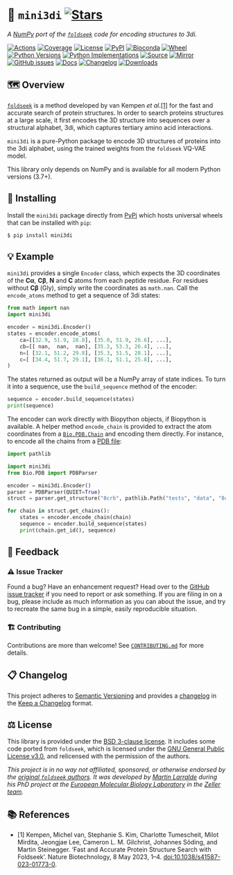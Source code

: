 # 🚀 `mini3di` [![Stars](https://img.shields.io/github/stars/althonos/mini3di.svg?style=social&maxAge=3600&label=Star)](https://github.com/althonos/mini3di/stargazers)

*A [NumPy](https://numpy.org/) port of the [`foldseek`](https://github.com/steineggerlab/foldseek) code for encoding structures to 3di.*

[![Actions](https://img.shields.io/github/actions/workflow/status/althonos/mini3di/test.yml?branch=main&logo=github&style=flat-square&maxAge=300)](https://github.com/althonos/mini3di/actions)
[![Coverage](https://img.shields.io/codecov/c/gh/althonos/mini3di?style=flat-square&maxAge=3600)](https://codecov.io/gh/althonos/mini3di/)
[![License](https://img.shields.io/badge/license-BSD--3--Clause-blue.svg?style=flat-square&maxAge=2678400)](https://choosealicense.com/licenses/bsd-3-clause/)
[![PyPI](https://img.shields.io/pypi/v/mini3di.svg?style=flat-square&maxAge=3600)](https://pypi.org/project/mini3di)
[![Bioconda](https://img.shields.io/conda/vn/bioconda/mini3di?style=flat-square&maxAge=3600&logo=anaconda)](https://anaconda.org/bioconda/mini3di)
[![Wheel](https://img.shields.io/pypi/wheel/mini3di.svg?style=flat-square&maxAge=3600)](https://pypi.org/project/mini3di/#files)
[![Python Versions](https://img.shields.io/pypi/pyversions/mini3di.svg?style=flat-square&maxAge=3600)](https://pypi.org/project/mini3di/#files)
[![Python Implementations](https://img.shields.io/badge/impl-universal-success.svg?style=flat-square&maxAge=3600&label=impl)](https://pypi.org/project/mini3di/#files)
[![Source](https://img.shields.io/badge/source-GitHub-303030.svg?maxAge=2678400&style=flat-square)](https://github.com/althonos/mini3di/)
[![Mirror](https://img.shields.io/badge/mirror-EMBL-009f4d?style=flat-square&maxAge=2678400)](https://git.embl.de/larralde/mini3di/)
[![GitHub issues](https://img.shields.io/github/issues/althonos/mini3di.svg?style=flat-square&maxAge=600)](https://github.com/althonos/mini3di/issues)
[![Docs](https://img.shields.io/readthedocs/mini3di/latest?style=flat-square&maxAge=600)](https://mini3di.readthedocs.io)
[![Changelog](https://img.shields.io/badge/keep%20a-changelog-8A0707.svg?maxAge=2678400&style=flat-square)](https://github.com/althonos/mini3di/blob/master/CHANGELOG.md)
[![Downloads](https://img.shields.io/badge/dynamic/regex?url=https%3A%2F%2Fpepy.tech%2Fprojects%2Fmini3di&search=%5B0-9%5D%2B.%5B0-9%5D%2B(k%7CM)&style=flat-square&label=downloads&color=303f9f&cacheSeconds=86400)](https://pepy.tech/project/mini3di)

## 🗺️ Overview

[`foldseek`](https://github.com/steineggerlab/foldseek) is a method developed
by van Kempen *et al.*[\[1\]](#ref1) for the fast and accurate search of
protein structures. In order to search proteins structures at a large scale,
it first encodes the 3D structure into sequences over a structural alphabet,
3di, which captures tertiary amino acid interactions.

`mini3di` is a pure-Python package to encode 3D structures of proteins into
the 3di alphabet, using the trained weights from the `foldseek` VQ-VAE model.

This library only depends on NumPy and is available for all modern Python
versions (3.7+).

<!-- ### 📋 Features -->


## 🔧 Installing

Install the `mini3di` package directly from [PyPi](https://pypi.org/project/mini3di)
which hosts universal wheels that can be installed with `pip`:
```console
$ pip install mini3di
```

<!-- Otherwise, `mini3di` is also available as a [Bioconda](https://bioconda.github.io/)
package:
```console
$ conda install -c bioconda mini3di
``` -->

<!-- ## 📖 Documentation

A complete [API reference](https://mini3di.readthedocs.io/en/stable/api.html)
can be found in the [online documentation](https://mini3di.readthedocs.io/),
or directly from the command line using
[`pydoc`](https://docs.python.org/3/library/pydoc.html):
```console
$ pydoc mini3di
``` -->

## 💡 Example

`mini3di` provides a single `Encoder` class, which expects the 3D coordinates
of the **Cα**, **Cβ**, **N** and **C** atoms from each peptide residue. For
residues without **Cβ** (Gly), simply write the coordinates as `math.nan`.
Call the `encode_atoms` method to get a sequence of 3di states:
```python
from math import nan
import mini3di

encoder = mini3di.Encoder()
states = encoder.encode_atoms(
    ca=[[32.9, 51.9, 28.8], [35.0, 51.9, 26.6], ...],
    cb=[[ nan,  nan,  nan], [35.3, 53.3, 26.4], ...],
    n=[ [32.1, 51.2, 29.8], [35.3, 51.5, 28.1], ...],
    c=[ [34.4, 51.7, 29.1], [36.1, 51.1, 25.8], ...],
)
```

The states returned as output will be a NumPy array of state indices. To turn
it into a sequence, use the `build_sequence` method of the encoder:
```python
sequence = encoder.build_sequence(states)
print(sequence)
```

The encoder can work directly with Biopython objects, if Biopython is available.
A helper method `encode_chain` is provided to extract the atom coordinates from
a [`Bio.PDB.Chain`](https://biopython.org/docs/latest/api/Bio.PDB.Chain.html)
and encoding them directly. For instance, to encode all the chains from a
[PDB file](https://en.wikipedia.org/wiki/Protein_Data_Bank_(file_format)):
```python
import pathlib

import mini3di
from Bio.PDB import PDBParser

encoder = mini3di.Encoder()
parser = PDBParser(QUIET=True)
struct = parser.get_structure("8crb", pathlib.Path("tests", "data", "8crb.pdb"))

for chain in struct.get_chains():
    states = encoder.encode_chain(chain)
    sequence = encoder.build_sequence(states)
    print(chain.get_id(), sequence)
```

## 💭 Feedback

### ⚠️ Issue Tracker

Found a bug? Have an enhancement request? Head over to the [GitHub issue
tracker](https://github.com/althonos/mini3di/issues) if you need to report
or ask something. If you are filing in on a bug, please include as much
information as you can about the issue, and try to recreate the same bug
in a simple, easily reproducible situation.

### 🏗️ Contributing

Contributions are more than welcome! See
[`CONTRIBUTING.md`](https://github.com/althonos/mini3di/blob/main/CONTRIBUTING.md)
for more details.

## 📋 Changelog

This project adheres to [Semantic Versioning](http://semver.org/spec/v2.0.0.html)
and provides a [changelog](https://github.com/althonos/mini3di/blob/master/CHANGELOG.md)
in the [Keep a Changelog](http://keepachangelog.com/en/1.0.0/) format.

## ⚖️ License

This library is provided under the [BSD 3-clause license](https://choosealicense.com/licenses/bsd-3-clause/).
It includes some code ported from `foldseek`, which is licensed under the
[GNU General Public License v3.0](https://choosealicense.com/licenses/gpl-3.0/),
and relicensed with the permission of the authors.

*This project is in no way not affiliated, sponsored, or otherwise endorsed
by the [original `foldseek` authors](https://github.com/steineggerlab).
It was developed by [Martin Larralde](https://github.com/althonos/) during his
PhD project at the [European Molecular Biology Laboratory](https://www.embl.de/)
in the [Zeller team](https://github.com/zellerlab).*


## 📚 References

- <a id="ref1">\[1\]</a> Kempen, Michel van, Stephanie S. Kim, Charlotte Tumescheit, Milot Mirdita, Jeongjae Lee, Cameron L. M. Gilchrist, Johannes Söding, and Martin Steinegger. ‘Fast and Accurate Protein Structure Search with Foldseek’. Nature Biotechnology, 8 May 2023, 1–4. [doi:10.1038/s41587-023-01773-0](https://doi.org/10.1038/s41587-023-01773-0).
